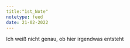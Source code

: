 ```yaml
---
title:"1st_Note"
notetype: feed 
date: 21-02-2022
---
```


Ich weiß nicht genau, ob hier irgendwas entsteht